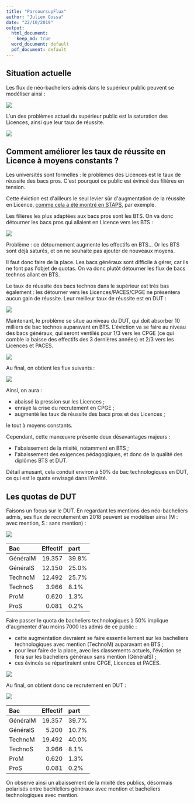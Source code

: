 ```yaml
---
title: "ParcoursupFlux"
author: "Julien Gossa"
date: "22/10/2019"
output:
  html_document: 
    keep_md: true
  word_document: default
  pdf_document: default
---
```







## Situation actuelle

Les flux de néo-bacheliers admis dans le supérieur public peuvent se modéliser ainsi :

![](parcoursupFlux_files/figure-html/flux.actuel-1.png)<!-- -->


L'un des problèmes actuel du supérieur public est la saturation des Licences, ainsi que leur taux de réussite.

![](parcoursupFlux_files/figure-html/flux.actuel.L-1.png)<!-- -->



## Comment améliorer les taux de réussite en Licence à moyens constants ?

Les universités sont formelles : le problèmes des Licences est le taux de réussite des bacs pros. C'est pourquoi ce public est évincé des filières en tension. 

Cette éviction est d'ailleurs le seul levier sûr d'augmentation de la réussite en Licence, [comme cela a été montré en STAPS](http://blog.educpros.fr/julien-gossa/2019/08/10/bilan-2018-2019-i-parcoursup-annee-2/), par exemple.

Les filières les plus adaptées aux bacs pros sont les BTS. On va donc détourner les bacs pros qui allaient en Licence vers les BTS :


![](parcoursupFlux_files/figure-html/flux.bts-1.png)<!-- -->

Problème : ce détournement augmente les effectifs en BTS... Or les BTS sont déjà saturés, et on ne souhaite pas ajouter de nouveaux moyens. 

Il faut donc faire de la place. Les bacs généraux sont difficile à gérer, car ils ne font pas l'objet de quotas. On va donc plutôt détourner les flux de bacs technos allant en BTS.

Le taux de réussite des bacs technos dans le supérieur est très bas également : les détourner vers les Licences/PACES/CPGE ne présentera aucun gain de réussite. Leur meilleur taux de réussite est en DUT :

![](parcoursupFlux_files/figure-html/flux.dut-1.png)<!-- -->

Maintenant, le problème se situe au niveau du DUT, qui doit absorber 10 milliers de bac technos auparavant en BTS. L'éviction va se faire au niveau des bacs généraux, qui seront ventilés pour 1/3 vers les CPGE (ce qui comble la baisse des effectifs des 3 dernières années) et 2/3 vers les Licences et PACES.

![](parcoursupFlux_files/figure-html/flux.aprèsdut-1.png)<!-- -->

Au final, on obtient les flux suivants :

![](parcoursupFlux_files/figure-html/flux.final-1.png)<!-- -->


Ainsi, on aura :

- abaissé la pression sur les Licences ;
- enrayé la crise du recrutement en CPGE ;
- augmenté les taux de réussite des bacs pros et des Licences ;

le tout à moyens constants. 

Cependant, cette manœuvre présente deux désavantages majeurs : 

- l'abaissement de la mixité, notamment en BTS ;
- l'abaissement des exigences pédagogiques, et donc de la qualité des diplômes BTS et DUT. 

Détail amusant, cela conduit environ à 50% de bac technologiques en DUT, ce qui est le quota envisagé dans l'Arrêté. 

## Les quotas de DUT




Faisons un focus sur le DUT. En regardant les mentions des néo-bacheliers admis, ses flux de recrutement en 2018 peuvent se modéliser ainsi (M : avec mention, S : sans mention) :


![](parcoursupFlux_files/figure-html/dut.actuel-1.png)<!-- -->

<table class="table" style="margin-left: auto; margin-right: auto;">
 <thead>
  <tr>
   <th style="text-align:left;"> Bac </th>
   <th style="text-align:right;"> Effectif </th>
   <th style="text-align:left;"> part </th>
  </tr>
 </thead>
<tbody>
  <tr>
   <td style="text-align:left;"> GénéralM </td>
   <td style="text-align:right;"> 19.357 </td>
   <td style="text-align:left;"> 39.8% </td>
  </tr>
  <tr>
   <td style="text-align:left;"> GénéralS </td>
   <td style="text-align:right;"> 12.150 </td>
   <td style="text-align:left;"> 25.0% </td>
  </tr>
  <tr>
   <td style="text-align:left;"> TechnoM </td>
   <td style="text-align:right;"> 12.492 </td>
   <td style="text-align:left;"> 25.7% </td>
  </tr>
  <tr>
   <td style="text-align:left;"> TechnoS </td>
   <td style="text-align:right;"> 3.966 </td>
   <td style="text-align:left;"> 8.1% </td>
  </tr>
  <tr>
   <td style="text-align:left;"> ProM </td>
   <td style="text-align:right;"> 0.620 </td>
   <td style="text-align:left;"> 1.3% </td>
  </tr>
  <tr>
   <td style="text-align:left;"> ProS </td>
   <td style="text-align:right;"> 0.081 </td>
   <td style="text-align:left;"> 0.2% </td>
  </tr>
</tbody>
</table>

Faire passer le quota de bacheliers technologiques à 50% implique d'augmenter d'au moins 7000 les admis de ce public : 

- cette augmentation devraient se faire essentiellement sur les bacheliers technologiques avec mention (TechnoM) auparavant en BTS ;
- pour leur faire de la place, avec les classements actuels, l'éviction se fera sur les bacheliers généraux sans mention (GénéralS) ;
- ces évincés se répartiraient entre CPGE, Licences et PACES.


![](parcoursupFlux_files/figure-html/dut.flux-1.png)<!-- -->

Au final, on obtient donc ce recrutement en DUT :

![](parcoursupFlux_files/figure-html/dut.futur-1.png)<!-- -->

<table class="table" style="margin-left: auto; margin-right: auto;">
 <thead>
  <tr>
   <th style="text-align:left;"> Bac </th>
   <th style="text-align:right;"> Effectif </th>
   <th style="text-align:left;"> part </th>
  </tr>
 </thead>
<tbody>
  <tr>
   <td style="text-align:left;"> GénéralM </td>
   <td style="text-align:right;"> 19.357 </td>
   <td style="text-align:left;"> 39.7% </td>
  </tr>
  <tr>
   <td style="text-align:left;"> GénéralS </td>
   <td style="text-align:right;"> 5.200 </td>
   <td style="text-align:left;"> 10.7% </td>
  </tr>
  <tr>
   <td style="text-align:left;"> TechnoM </td>
   <td style="text-align:right;"> 19.492 </td>
   <td style="text-align:left;"> 40.0% </td>
  </tr>
  <tr>
   <td style="text-align:left;"> TechnoS </td>
   <td style="text-align:right;"> 3.966 </td>
   <td style="text-align:left;"> 8.1% </td>
  </tr>
  <tr>
   <td style="text-align:left;"> ProM </td>
   <td style="text-align:right;"> 0.620 </td>
   <td style="text-align:left;"> 1.3% </td>
  </tr>
  <tr>
   <td style="text-align:left;"> ProS </td>
   <td style="text-align:right;"> 0.081 </td>
   <td style="text-align:left;"> 0.2% </td>
  </tr>
</tbody>
</table>

On observe ainsi un abaissement de la mixité des publics, désormais polarisés entre bachleliers généraux avec mention et bacheliers technologiques avec mention.


